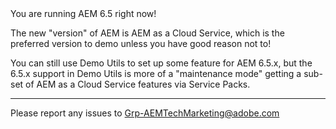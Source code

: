 <div class="unsupported">
You are running AEM 6.5 right now! 
</div>

The new "version" of AEM is AEM as a Cloud Service, which is the preferred version to demo unless you have good reason not to! 

You can still use Demo Utils to set up some feature for AEM 6.5.x, but the 6.5.x support in Demo Utils is more of a "maintenance mode" getting a sub-set of AEM as a Cloud Service features via Service Packs.
 
----

Please report any issues to <a href="mailto:Grp-AEMTechMarketing@adobe.com">Grp-AEMTechMarketing@adobe.com</a>



